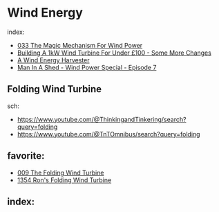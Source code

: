 # Wind Energy
index:
- [033 The Magic Mechanism For Wind Power](https://youtu.be/q7JzuM0akZc)
- [Building A 1kW Wind Turbine For Under £100 - Some More Changes](https://youtu.be/0GZGCJXpcWY)
- [A Wind Energy Harvester](https://youtu.be/pUgnIlwZJaQ)
- [Man In A Shed - Wind Power Special - Episode 7](https://youtu.be/UmMEIJRTRrA)

## Folding Wind Turbine
sch:
- https://www.youtube.com/@ThinkingandTinkering/search?query=folding
- https://www.youtube.com/@TnTOmnibus/search?query=folding

## favorite:
- [009 The Folding Wind Turbine](https://youtu.be/_hBxYnSJSoo)
- [1354 Ron's Folding Wind Turbine](https://youtu.be/j3Gh9mQofv0)

index:
- 
